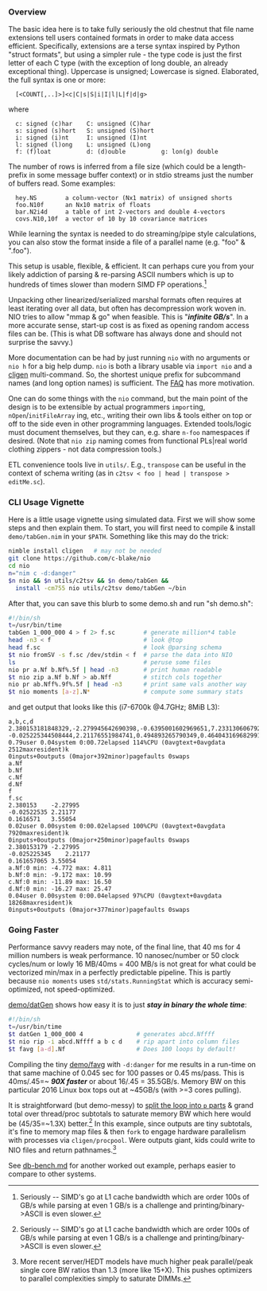 ### Overview

The basic idea here is to take fully seriously the old chestnut that file name
extensions tell users contained formats in order to make data access efficient.
Specifically, extensions are a terse syntax inspired by Python "struct formats",
but using a simpler rule - the type code is just the first letter of each C type
(with the exception of long double, an already exceptional thing).  Uppercase is
unsigned; Lowercase is signed.  Elaborated, the full syntax is one or more:
```
  [<COUNT[,..]>]<c|C|s|S|i|I|l|L|f|d|g>
```
where
```
  c: signed (c)har    C: unsigned (C)har
  s: signed (s)hort   S: unsigned (S)hort
  i: signed (i)nt     I: unsigned (I)nt
  l: signed (l)ong    L: unsigned (L)ong
  f: (f)loat          d: (d)ouble          g: lon(g) double
```
The number of rows is inferred from a file size (which could be a length-prefix
in some message buffer context) or in stdio streams just the number of buffers
read.  Some examples:
```
  hey.NS        a column-vector (Nx1 matrix) of unsigned shorts
  foo.N10f      an Nx10 matrix of floats
  bar.N2i4d     a table of int 2-vectors and double 4-vectors
  covs.N10,10f  a vector of 10 by 10 covariance matrices
```
While learning the syntax is needed to do streaming/pipe style calculations, you
can also stow the format inside a file of a parallel name (e.g. "foo" & ".foo").

This setup is usable, flexible, & efficient.  It can perhaps cure you from your
likely addiction of parsing & re-parsing ASCII numbers which is up to hundreds
of times slower than modern SIMD FP operations.[^1]

Unpacking other linearized/serialized marshal formats often requires at least
iterating over all data, but often has decompression work woven in.  NIO tries
to allow "mmap & go" when feasible.  This is "***infinite GB/s***".  In a more
accurate sense, start-up cost is as fixed as opening random access files can be.
(This is what DB software has always done and should not surprise the savvy.)

More documentation can be had by just running `nio` with no arguments or `nio h`
for a big help dump.  `nio` is both a library usable via `import nio` and a
[cligen](https://github.com/c-blake/cligen) multi-command.  So, the shortest
unique prefix for subcommand names (and long option names) is sufficient.  The
[FAQ](https://github.com/c-blake/nio/tree/main/FAQ.md) has more motivation.

One can do some things with the `nio` command, but the main point of the design
is to be extensible by actual programmers `import`ing, `nOpen`/`initFileArray`
ing, etc., writing their own libs & tools either on top or off to the side even
in other programming languages.  Extended tools/logic must document themselves,
but they can, e.g. share `n-foo` namespaces if desired.  (Note that `nio zip`
naming comes from functional PLs|real world clothing zippers - not data
compression tools.)

ETL convenience tools live in `utils/`.  E.g., `transpose` can be useful in the
context of schema writing (as in `c2tsv < foo | head | transpose > editMe.sc`).

### CLI Usage Vignette

Here is a little usage vignette using simulated data.  First we will show some
steps and then explain them.  To start, you will first need to compile & install
`demo/tabGen.nim` in your `$PATH`.  Something like this may do the trick:
```sh
nimble install cligen   # may not be needed
git clone https://github.com/c-blake/nio
cd nio
n="nim c -d:danger"
$n nio && $n utils/c2tsv && $n demo/tabGen &&
  install -cm755 nio utils/c2tsv demo/tabGen ~/bin
```
After that, you can save this blurb to some demo.sh and run "sh demo.sh":
```sh
#!/bin/sh
t=/usr/bin/time
tabGen 1_000_000 4 > f 2> f.sc        # generate million*4 table
head -n3 < f                          # look @top
head f.sc                             # look @parsing schema
$t nio fromSV -s f.sc /dev/stdin < f  # parse the data into NIO
ls                                    # peruse some files
nio pr a.Nf b.Nf%.5f | head -n3       # print human readable
$t nio zip a.Nf b.Nf > ab.Nff         # stitch cols together
nio pr ab.Nff%.9f%.5f | head -n3      # print same vals another way
$t nio moments [a-z].N*               # compute some summary stats
```
and get output that looks like this (i7-6700k @4.7GHz; 8MiB L3):
```
a,b,c,d
2.380153181848329,-2.279945642690398,-0.6395001602969651,7.233130606792596
-0.025225344508444,2.21176551984741,0.494893265790349,0.4640431696829914
0.79user 0.04system 0:00.72elapsed 114%CPU (0avgtext+0avgdata 2512maxresident)k
0inputs+0outputs (0major+392minor)pagefaults 0swaps
a.Nf
b.Nf
c.Nf
d.Nf
f
f.sc
2.380153	-2.27995
-0.02522535	2.21177
0.1616571	3.55054
0.02user 0.00system 0:00.02elapsed 100%CPU (0avgtext+0avgdata 7920maxresident)k
0inputs+0outputs (0major+250minor)pagefaults 0swaps
2.380153179	-2.27995
-0.025225345	2.21177
0.161657065	3.55054
a.Nf:0 min: -4.772 max: 4.811
b.Nf:0 min: -9.172 max: 10.99
c.Nf:0 min: -11.89 max: 16.50
d.Nf:0 min: -16.27 max: 25.47
0.04user 0.00system 0:00.04elapsed 97%CPU (0avgtext+0avgdata 18268maxresident)k
0inputs+0outputs (0major+377minor)pagefaults 0swaps
```
### Going Faster

Performance savvy readers may note, of the final line, that 40 ms for 4 million
numbers is weak performance.  10 nanosec/number or 50 clock cycles/num or lowly
16 MB/40ms = 400 MB/s is not great for what could be vectorized min/max in a
perfectly predictable pipeline.  This is partly because `nio moments` uses
`std/stats.RunningStat` which is accuracy semi-optimized, not speed-optimized.

[demo/datGen](https://github.com/c-blake/nio/tree/main/demo/datGen.nim) shows
how easy it is to just ***stay in binary the whole time***:
```sh
#!/bin/sh
t=/usr/bin/time
$t datGen 1_000_000 4               # generates abcd.Nffff
$t nio rip -i abcd.Nffff a b c d    # rip apart into column files
$t favg [a-d].Nf                    # Does 100 loops by default!
```
Compiling the tiny [demo/favg](https://github.com/c-blake/nio/tree/main/demo/favg.nim)
with `-d:danger` for me results in a run-time on that same machine of 0.045 sec
for 100 passes or 0.45 ms/pass.  This is 40ms/.45=~ ***90X faster*** or about
16/.45 = 35.5GB/s.  Memory BW on this particular 2016 Linux box tops out at
~45GB/s (with >=3 cores pulling).

It is straightforward (but demo-messy) to [split the loop into `p`
parts](https://forum.nim-lang.org/t/9115#59567) & grand total over thread/proc
subtotals to saturate memory BW which here would be (45/35=~1.3X) better.[^1] In
this example, since outputs are tiny subtotals, it's fine to memory map files &
then `fork` to engage hardware parallelism with processes via `cligen/procpool`.
Were outputs giant, kids could write to NIO files and return pathnames.[^2]

See [db-bench.md](https://github.com/c-blake/nio/tree/main/db-bench.md) for
another worked out example, perhaps easier to compare to other systems.

[^1]: Seriously -- SIMD's go at L1 cache bandwidth which are order 100s of GB/s
while parsing at even 1 GB/s is a challenge and printing/binary->ASCII is even
slower.

[^2]: More recent server/HEDT models have much higher peak parallel/peak single
core BW ratios than 1.3 (more like 15+X).  This pushes optimizers to parallel
complexities simply to saturate DIMMs.

[^3]: Once you are whole CPU/system optimizing, what idea is best quickly
becomes "it depends".
